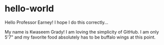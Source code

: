 # hello-world
Hello Professor Earney! I hope I do this correctly...

My name is Kwaseem Grady! I am loving the simplicity of GitHub. 
I am only 5'7" and my favorite food absolutely has to be buffalo wings at this point.

